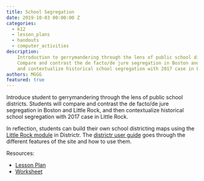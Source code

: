 ```yaml
---
title: School Segregation
date: 2019-10-03 00:00:00 Z
categories:
  - k12
  - lesson_plans
  - handouts
  - computer_activities
description:
    Introduction to gerrymandering through the lens of public school districts.
    Compare and contrast the de facto/de jure segregation in Boston and Little Rock,
    and contextualize historical school segregation with 2017 case in Little Rock.
authors: MGGG
featured: true
---
```


Introduce student to gerrymandering through the lens of public school districts.
Students will compare and contrast the de facto/de jure segregation in Boston
and Little Rock, and then contextualize historical school segregation with 2017
case in Little Rock.

In reflection, students can build their own school districting maps using the 
[Little Rock module](https://districtr.org/new/ar) in Districtr.
The [districtr user guide](https://districtr.org/guide) goes through the 
different features of the site and how to use them.


Resources:
  * [Lesson Plan](https://sites.tufts.edu/teachgerry2019/files/2019/07/School-Bussing-Lesson-Plan_-Teacher-Guide.pdf)
  * [Worksheet](https://sites.tufts.edu/teachgerry2019/files/2019/07/School-Bussing-Lesson-Plan_-Student-Version.pdf)